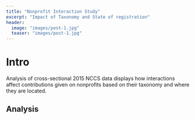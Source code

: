 ```yaml
---
title: "Nonprofit Interaction Study"
excerpt: "Impact of Taxonomy and State of registration"
header:
  image: "images/post-1.jpg"
  teaser: "images/post-1.jpg"
---
```


# Intro

Analysis of cross-sectional 2015 NCCS data displays how interactions affect contributions given on nonprofits based on their taxonomy and where they are located.

## Analysis
